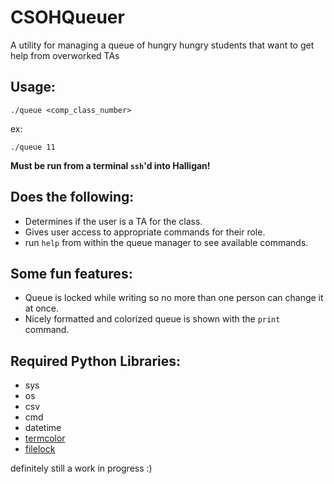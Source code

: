 # CSOHQueuer

A utility for managing a queue of hungry hungry students that want to get help from overworked TAs

## Usage: 
    
    ./queue <comp_class_number>

ex: 

    ./queue 11

**Must be run from a terminal `ssh`'d into Halligan!**

## Does the following:
-  Determines if the user is a TA for the class.
- Gives user access to appropriate commands for their role.
- run `help` from within the queue manager to see available commands.

## Some fun features:
- Queue is locked while writing so no more than one person can change it at once.
- Nicely formatted and colorized queue is shown with the `print` command.

## Required Python Libraries:
- sys
- os
- csv
- cmd
- datetime
- [termcolor](https://pypi.org/project/termcolor/)
- [filelock](https://py-filelock.readthedocs.io/en/latest/api.html)

definitely still a work in progress :)
